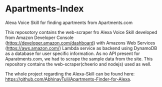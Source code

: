 # Apartments-Index
Alexa Voice Skill for finding apartments from Apartments.com

This reposotory contains the web-scraper fro Alexa Voice Skill developed from Amazon Developer Console (https://developer.amazon.com/dashboard) with Amazons Web Services (https://aws.amazon.com/) Lambda service as backend using DynamoDB as a database for user specific information. As no API present for Aparatments.com, we had to scrape the sample data from the site. This repository contains the web-scraper(cheerio and nodejs) used as well.

The whole project regarding the Alexa-Skill can be found here: https://github.com/AbhinavTuli/Apartments-Finder-for-Alexa.
